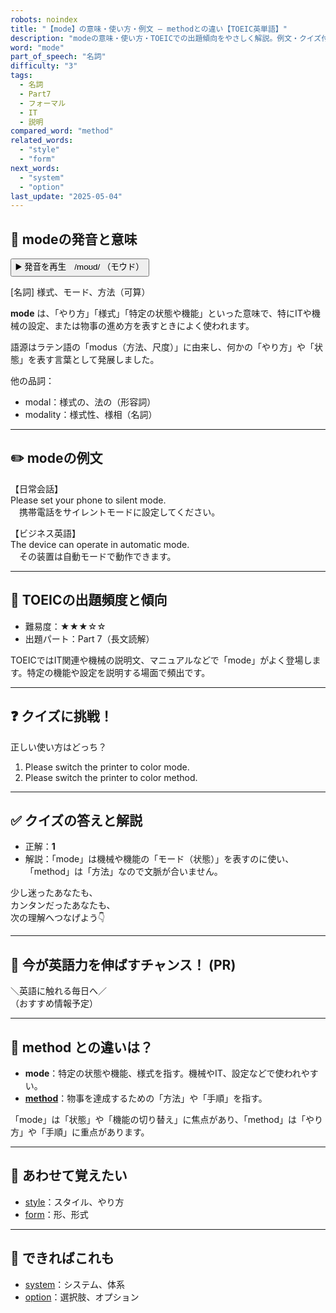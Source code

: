 ```yaml
---
robots: noindex
title: "【mode】の意味・使い方・例文 ― methodとの違い【TOEIC英単語】"
description: "modeの意味・使い方・TOEICでの出題傾向をやさしく解説。例文・クイズ付きでmethodとの違いもわかりやすく学べます。"
word: "mode"
part_of_speech: "名詞"
difficulty: "3"
tags:
  - 名詞
  - Part7
  - フォーマル
  - IT
  - 説明
compared_word: "method"
related_words:
  - "style"
  - "form"
next_words:
  - "system"
  - "option"
last_update: "2025-05-04"
---
```


## 🔰 modeの発音と意味

<button class="play-audio" onclick="playTTS('mode')">
  <span class="play-audio-main">
    ▶️ 発音を再生　/moʊd/
  </span>
  <span class="play-audio-sub">
    （モウド）
  </span>
</button>

[名詞] 様式、モード、方法（可算）

**mode** は、「やり方」「様式」「特定の状態や機能」といった意味で、特にITや機械の設定、または物事の進め方を表すときによく使われます。

語源はラテン語の「modus（方法、尺度）」に由来し、何かの「やり方」や「状態」を表す言葉として発展しました。

他の品詞：  
- modal：様式の、法の（形容詞）
- modality：様式性、様相（名詞）

---

## ✏️ modeの例文

【日常会話】  
Please set your phone to silent mode.  
　携帯電話をサイレントモードに設定してください。

【ビジネス英語】  
The device can operate in automatic mode.  
　その装置は自動モードで動作できます。

---

## 🎯 TOEICの出題頻度と傾向

- 難易度：★★★☆☆
- 出題パート：Part 7（長文読解）

TOEICではIT関連や機械の説明文、マニュアルなどで「mode」がよく登場します。特定の機能や設定を説明する場面で頻出です。

---

## ❓ クイズに挑戦！

正しい使い方はどっち？

1. Please switch the printer to color mode.  
2. Please switch the printer to color method.

---

## ✅ クイズの答えと解説

- 正解：**1**
- 解説：「mode」は機械や機能の「モード（状態）」を表すのに使い、「method」は「方法」なので文脈が合いません。

少し迷ったあなたも、  
カンタンだったあなたも、  
次の理解へつなげよう👇️

---

## 🚀 今が英語力を伸ばすチャンス！ (PR)

<div class="info-center">
＼英語に触れる毎日へ／<br>  
（おすすめ情報予定）
</div>

---

## 🤔  method との違いは？

- **mode**：特定の状態や機能、様式を指す。機械やIT、設定などで使われやすい。
- **[method](/word/method/)**：物事を達成するための「方法」や「手順」を指す。

「mode」は「状態」や「機能の切り替え」に焦点があり、「method」は「やり方」や「手順」に重点があります。

---

## 🧩 あわせて覚えたい

- [style](/word/style/)：スタイル、やり方
- [form](/word/form/)：形、形式

---

## 📖 できればこれも

- [system](/word/system/)：システム、体系
- [option](/word/option/)：選択肢、オプション

<!-- cvid: aid34_bid34 -->
